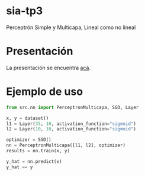 # sia-tp3
Perceptrón Simple y Multicapa, Lineal como no lineal

# Presentación
La presentación se encuentra [acá](https://docs.google.com/presentation/d/1eYy0SBYM656LqigkSseMVhJhor3rvZayd9KMcy967bU/edit?usp=sharing).

# Ejemplo de uso
```python
from src.nn import PerceptronMulticapa, SGD, Layer

x, y = dataset()
l1 = Layer(35, 10, activation_function="sigmoid")
l2 = Layer(10, 10, activation_function="sigmoid")

optimizer = SGD()
nn = PerceptronMulticapa([l1, l2], optimizer)
results = nn.train(x, y)

y_hat = nn.predict(x)
y_hat == y
```

